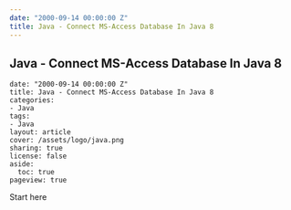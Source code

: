 ```yaml
---
date: "2000-09-14 00:00:00 Z"
title: Java - Connect MS-Access Database In Java 8
---
```


Java - Connect MS-Access Database In Java 8
-------------------------------------------

~~~~~~~~~~~~~~~~~~~~~~~~~~~~~~~~~~~~~~~~~~~~~~~~~~~~~~~~~~~~~~~~~~~~~~~~~~~~~~~~
date: "2000-09-14 00:00:00 Z"
title: Java - Connect MS-Access Database In Java 8
categories:
- Java
tags:
- Java
layout: article
cover: /assets/logo/java.png
sharing: true
license: false
aside:
  toc: true
pageview: true
~~~~~~~~~~~~~~~~~~~~~~~~~~~~~~~~~~~~~~~~~~~~~~~~~~~~~~~~~~~~~~~~~~~~~~~~~~~~~~~~

Start here
